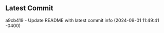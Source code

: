 
## Latest Commit
a9cb419 - Update README with latest commit info (2024-09-01 11:49:41 -0400) <Yunxi-Zhou>
